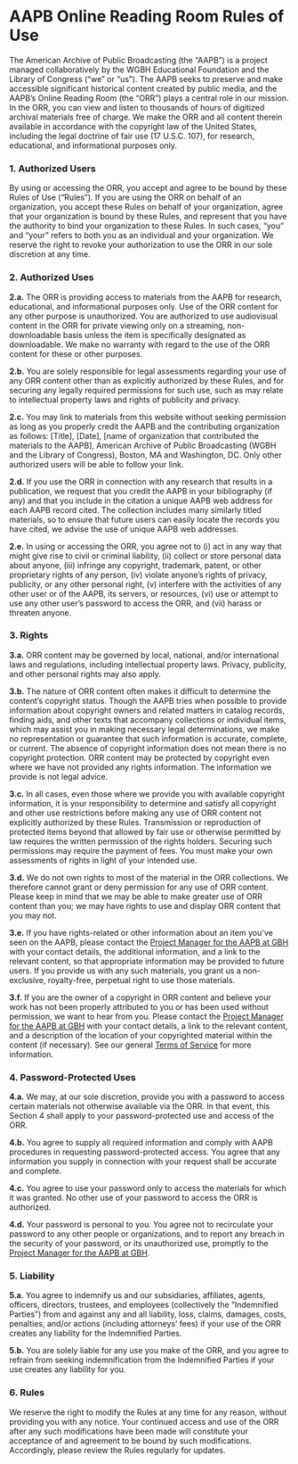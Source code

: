 # AAPB Online Reading Room Rules of Use

The American Archive of Public Broadcasting (the “AAPB”) is a project managed
collaboratively by the WGBH Educational Foundation and the Library of Congress
(“we” or “us”). The AAPB seeks to preserve and make accessible significant
historical content created by public media, and the AAPB’s Online Reading Room
(the “ORR”) plays a central role in our mission. In the ORR, you can view and
listen to thousands of hours of digitized archival materials free of charge. We
make the ORR and all content therein available in accordance with the copyright
law of the United States, including the legal doctrine of fair use (17 U.S.C.
107), for research, educational, and informational purposes only.

### 1.  Authorized Users

By using or accessing the ORR, you accept and agree to be bound by these Rules
of Use (“Rules”). If you are using the ORR on behalf of an organization, you
accept these Rules on behalf of your organization, agree that your organization
is bound by these Rules, and represent that you have the authority to bind your
organization to these Rules. In such cases, “you” and “your” refers to both you
as an individual and your organization. We reserve the right to revoke your
authorization to use the ORR in our sole discretion at any time.

### 2.  Authorized Uses

**2.a.** The ORR is providing access to materials from the AAPB for research,
educational, and informational purposes only. Use of the ORR content for any
other purpose is unauthorized. You are authorized to use audiovisual content in the ORR for private viewing only on a streaming, non-downloadable basis unless the item is specifically designated as downloadable. We make no
warranty with regard to the use of the ORR content for these or other purposes.

**2.b.** You are solely responsible for legal assessments regarding your use of any
ORR content other than as explicitly authorized by these Rules, and for
securing any legally required permissions for such use, such as may relate to
intellectual property laws and rights of publicity and privacy.

**2.c.** You may link to materials from this website without seeking permission as
long as you properly credit the AAPB and the contributing organization as
follows: [Title], [Date], [name of organization that contributed the materials
to the AAPB], American Archive of Public Broadcasting (WGBH and the Library of
Congress), Boston, MA and Washington, DC. Only other authorized users will be
able to follow your link.

**2.d.** If you use the ORR in connection with any research that results in a
publication, we request that you credit the AAPB in your bibliography (if any)
and that you include in the citation a unique AAPB web address for each AAPB
record cited. The collection includes many similarly titled materials, so to
ensure that future users can easily locate the records you have cited, we
advise the use of unique AAPB web addresses.

**2.e.** In using or accessing the ORR, you agree not to (i) act in any way that
might give rise to civil or criminal liability, (ii) collect or store personal
data about anyone, (iii) infringe any copyright, trademark, patent, or other
proprietary rights of any person, (iv) violate anyone’s rights of privacy,
publicity, or any other personal right, (v) interfere with the activities of
any other user or of the AAPB, its servers, or resources, (vi) use or attempt
to use any other user’s password to access the ORR, and (vii) harass or
threaten anyone.

### 3.  Rights

**3.a.** ORR content may be governed by local, national, and/or international laws
and regulations, including intellectual property laws. Privacy, publicity, and
other personal rights may also apply.

**3.b.** The nature of ORR content often makes it difficult to determine the
content’s copyright status. Though the AAPB tries when possible to provide
information about copyright owners and related matters in catalog records,
finding aids, and other texts that accompany collections or individual items,
which may assist you in making necessary legal determinations, we make no
representation or guarantee that such information is accurate, complete, or
current. The absence of copyright information does not mean there is no
copyright protection. ORR content may be protected by copyright even where we
have not provided any rights information. The information we provide is not
legal advice.

**3.c.** In all cases, even those where we provide you with available copyright
information, it is your responsibility to determine and satisfy all copyright
and other use restrictions before making any use of ORR content not explicitly
authorized by these Rules. Transmission or reproduction of protected items
beyond that allowed by fair use or otherwise permitted by law requires the
written permission of the rights holders. Securing such permissions may require
the payment of fees. You must make your own assessments of rights in light of
your intended use.

**3.d.** We do not own rights to most of the material in the ORR collections. We
therefore cannot grant or deny permission for any use of ORR content. Please
keep in mind that we may be able to make greater use of ORR content than you;
we may have rights to use and display ORR content that you may not.

**3.e.** If you have rights-related or other information about an item you've seen
on the AAPB, please contact the
[Project Manager for the AAPB at GBH](mailto:aapb_notifications@wgbh.org)
with your contact details, the additional information, and a link to the
relevant content, so that appropriate information may be provided to future
users. If you provide us with any such materials, you grant us a non-exclusive,
royalty-free, perpetual right to use those materials.

**3.f.** If you are the owner of a copyright in ORR content and believe your work
has not been properly attributed to you or has been used without permission, we
want to hear from you. Please contact the
[Project Manager for the AAPB at GBH](mailto:aapb_notifications@wgbh.org)
with your contact details, a link to the relevant content, and a
description of the location of your copyrighted material within the content (if
necessary). See our general [Terms of Service](/legal/tou) for more information.

### 4.  Password-Protected Uses

**4.a.** We may, at our sole discretion, provide you with a password to access
certain materials not otherwise available via the ORR. In that event, this
Section 4 shall apply to your password-protected use and access of the ORR.

**4.b.** You agree to supply all required information and comply with AAPB
procedures in requesting password-protected access. You agree that any
information you supply in connection with your request shall be accurate and
complete.

**4.c.** You agree to use your password only to access the materials for which it
was granted. No other use of your password to access the ORR is authorized.

**4.d.** Your password is personal to you. You agree not to recirculate your
password to any other people or organizations, and to report any breach in the
security of your password, or its unauthorized use, promptly to the
[Project Manager for the AAPB at GBH](mailto:aapb_notifications@wgbh.org).

### 5.  Liability

**5.a.** You agree to indemnify us and our subsidiaries, affiliates, agents,
officers, directors, trustees, and employees (collectively the “Indemnified
Parties”) from and against any and all liability, loss, claims, damages, costs,
penalties, and/or actions (including attorneys’ fees) if your use of the ORR
creates any liability for the Indemnified Parties.

**5.b.** You are solely liable for any use you make of the ORR, and you agree to
refrain from seeking indemnification from the Indemnified Parties if your use
creates any liability for you.

### 6.  Rules

We reserve the right to modify the Rules at any time for any reason, without
providing you with any notice. Your continued access and use of the ORR after
any such modifications have been made will constitute your acceptance of and
agreement to be bound by such modifications. Accordingly, please review the
Rules regularly for updates.

